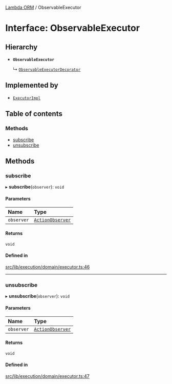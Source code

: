 [Lambda ORM](../README.md) / ObservableExecutor

# Interface: ObservableExecutor

## Hierarchy

- **`ObservableExecutor`**

  ↳ [`ObservableExecutorDecorator`](ObservableExecutorDecorator.md)

## Implemented by

- [`ExecutorImpl`](../classes/ExecutorImpl.md)

## Table of contents

### Methods

- [subscribe](ObservableExecutor.md#subscribe)
- [unsubscribe](ObservableExecutor.md#unsubscribe)

## Methods

### subscribe

▸ **subscribe**(`observer`): `void`

#### Parameters

| Name | Type |
| :------ | :------ |
| `observer` | [`ActionObserver`](../classes/ActionObserver.md) |

#### Returns

`void`

#### Defined in

[src/lib/execution/domain/executor.ts:46](https://github.com/FlavioLionelRita/lambdaorm/blob/b06d7548/src/lib/execution/domain/executor.ts#L46)

___

### unsubscribe

▸ **unsubscribe**(`observer`): `void`

#### Parameters

| Name | Type |
| :------ | :------ |
| `observer` | [`ActionObserver`](../classes/ActionObserver.md) |

#### Returns

`void`

#### Defined in

[src/lib/execution/domain/executor.ts:47](https://github.com/FlavioLionelRita/lambdaorm/blob/b06d7548/src/lib/execution/domain/executor.ts#L47)
